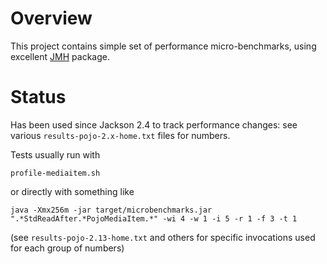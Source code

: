 # Overview

This project contains simple set of performance micro-benchmarks, using excellent
[JMH](http://openjdk.java.net/projects/code-tools/jmh/) package.

# Status

Has been used since Jackson 2.4 to track performance changes: see various `results-pojo-2.x-home.txt`
files for numbers.

Tests usually run with

    profile-mediaitem.sh

or directly with something like

    java -Xmx256m -jar target/microbenchmarks.jar ".*StdReadAfter.*PojoMediaItem.*" -wi 4 -w 1 -i 5 -r 1 -f 3 -t 1

(see `results-pojo-2.13-home.txt` and others for specific invocations used for each group of numbers)
